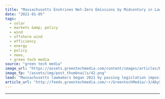 ```yaml
---
title: "Massachusetts Enshrines Net-Zero Emissions by Midcentury in Law"
date: "2021-01-05"
tags: 
  - solar
  - markets &amp; policy
  - wind
  - offshore wind
  - efficiency
  - energy
  - policy
  - news,
  - green tech media
source: "green tech media"
image_url: "https://assets.greentechmedia.com/content/images/articles/Dominion_Coastal_Virginia_Offshore_Wind_XL_Credit_Dominion.jpg"
image_fp: "/assets/img/post_thumbnails/42.png"
lead: "Massachusetts lawmakers began 2021 by passing legislation imposing limitations on the state’s emissions in coming decades, codifying a broad, long-range target that Republican Governor Charlie Baker’s administration set out in a separate roadmap publ ..."
article_url: "http://feeds.greentechmedia.com/~r/GreentechMedia/~3/AbySRbdwkOU/massachusetts-enshrines-net-zero-emissions-by-mid-century-in-law"
---
```


---
